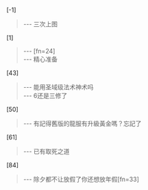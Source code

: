 
[-1] 
>--- 三次上图<br>

[1] 
>--- [fn=24]<br>
>--- 精心准备<br>

[43] 
>--- 能用圣域级法术神术吗<br>
>--- 6还是三修了<br>

[50] 
>--- 有記得舊版的龍服有升級黃金嗎？忘記了<br>

[61] 
>--- 已有取死之道<br>

[84] 
>--- 除夕都不让放假了你还想放年假[fn=33]<br>
